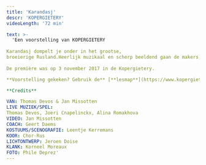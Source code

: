 ```yaml
---
title: 'Karandasj'
descr: 'KOPERGIETERY'
videoLength: '72 min'

text: >-
  'Een voorstelling van KOPERGIETERY  
  
Karandasj dompelt je onder in het grootse,  
broeierige Rusland.Heerlijk muzikaal en scherp beeldend gaan de makers, 100 jaar na het uitbreken van de Russische Revolutie, op zoek naar de Russische ziel en ieders zoektocht naar een identiteit.  
  
De première was op 3 november 2017 in de Kopergietery.

‍**Voorstelling gekeken? Gebruik de** [**lesmap**](https://www.kopergietery.be/sites/default/files/2017-11/SCHO_Karandasj_infomap_0.pdf) **voor nog meer plezier.**

**Credits**

VAN: Thomas Devos & Jan Missotten  
LIVE MUZIEK/SPEL:  
Thomas Devos, Joeri Cnapelinckx, Alina Romakhova  
VIDEO: Jan Missotten  
COACH: Geert Daems  
KOSTUUMS/SCENOGRAFIE: Leentje Kerremans  
KOOR: Chor-Rus  
LICHTONTWERP: Jeroen Doise  
KLANK: Korneel Moreaux  
FOTO: Phile Deprez'
---
```

